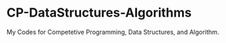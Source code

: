 # CP-DataStructures-Algorithms
My Codes for Competetive Programming, Data Structures, and Algorithm.
